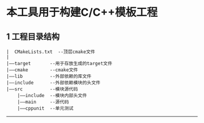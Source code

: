 # 本工具用于构建C/C++模板工程 

## 1   工程目录结构


    |  CMakeLists.txt  --顶层cmake文件
    |  
    |——target       --用于存放生成的target文件
    |——cmake        --cmake文件
    |——lib          --外部依赖的库文件
    |——include      --外部依赖模块的头文件
    |——src          --模块源代码
        |——include  --模块内部头文件
        |——main     --源代码
        |——cppunit  --单元测试

---
